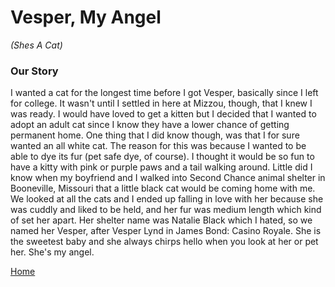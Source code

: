 # Vesper, My Angel
*(Shes A Cat)*

### Our Story
I wanted a cat for the longest time before I got Vesper, basically since I left for college. It wasn't until I settled in here at Mizzou, though, that I knew I was ready. I would have loved to get a kitten but I decided that I wanted to adopt an adult cat since I know they have a lower chance of getting permanent home. One thing that I did know though, was that I for sure wanted an all white cat. The reason for this was because I wanted to be able to dye its fur (pet safe dye, of course). I thought it would be so fun to have a kitty with pink or purple paws and a tail walking around. Little did I know when my boyfriend and I walked into Second Chance animal shelter in Booneville, Missouri that a little black cat would be coming home with me. We looked at all the cats and I ended up falling in  love with her because she was cuddly and liked to be held, and her fur was medium length which kind of set her apart. Her shelter name was Natalie Black which I hated, so we named her Vesper, after Vesper Lynd in James Bond: Casino Royale. She is the sweetest baby and she always chirps hello when you look at her or pet her. She's my angel. 

[Home](README.md)
